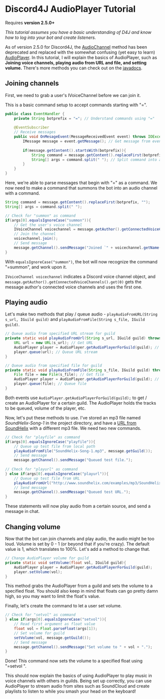 # Discord4J AudioPlayer Tutorial
Requires **version 2.5.0+**

_This tutorial assumes you have a basic understanding of D4J and know how to log into your bot and create listeners._

As of version 2.5.0 for Discord4J, the [AudioChannel](https://jitpack.io/com/github/austinv11/Discord4j/2.5.0/javadoc/sx/blah/discord/handle/AudioChannel.html) method has been deprecated and replaced with the somewhat confusing (yet easy to learn) [AudioPlayer](https://jitpack.io/com/github/austinv11/Discord4j/2.5.0/javadoc/sx/blah/discord/util/audio/AudioPlayer.html). In this tutorial, I will explain the basics of AudioPlayer, such as **Joining voice channels, playing audio from URL and file, and setting volume.** There's more methods you can check out on the [javadocs](https://jitpack.io/com/github/austinv11/Discord4j/2.5.0/javadoc/sx/blah/discord/util/audio/AudioPlayer.html).

## Joining channels

First, we need to grab a user's IVoiceChannel before we can join it.

This is a basic command setup to accept commands starting with "=".

```java
public class EventHandler {
	private String botprefix = "="; // Understand commands using "="
	
	@EventSubscriber
	// Receive messages
	public void OnMesageEvent(MessageReceivedEvent event) throws IOException, UnsupportedAudioFileException, RateLimitException, MissingPermissionsException, DiscordException {
		IMessage message = event.getMessage(); // Get message from event
		
		if(message.getContent().startsWith(botprefix)){
			String command = message.getContent().replaceFirst(botprefix, ""); // Remove prefix
			String[] args = command.split(" "); // Split command into arguments
		}
	}
}
```

Here, we're able to parse messages that begin with "=" as a command. We now need to make a command that summons the bot into an audio channel with a command.

```java
String command = message.getContent().replaceFirst(botprefix, "");
String[] args = command.split(" ");

// Check for "summon" as command
if(args[0].equalsIgnoreCase("summon")){
	// Get the user's voice channel
	IVoiceChannel voicechannel = message.getAuthor().getConnectedVoiceChannels().get(0);
	// Join the channel
	voicechannel.join();
	// Send message
	message.getChannel().sendMessage("Joined `" + voicechannel.getName() + "`.");
}
```

With `equalsIgnoreCase("summon")`, the bot will now recognize the command "=summon", and work upon it.

`IVoiceChannel voicechannel` indicates a Discord voice channel object, and `message.getAuthor().getConnectedVoiceChannels().get(0)` gets the message author's connected voice channels and uses the first one.

## Playing audio

Let's make two methods that play / queue audio - `playAudioFromURL(String s_url, IGuild guild)` and `playAudioFromFile(String s_file, IGuild guild)`.

```java
// Queue audio from specified URL stream for guild
private static void playAudioFromUrl(String s_url, IGuild guild) throws IOException, UnsupportedAudioFileException {
	URL url = new URL(s_url); // Get URL
	AudioPlayer player = AudioPlayer.getAudioPlayerForGuild(guild); // Get AudioPlayer for guild
	player.queue(url); // Queue URL stream
}

// Queue audio from specified file for guild
private static void playAudioFromFile(String s_file, IGuild guild) throws IOException, UnsupportedAudioFileException {
	File file = new File(s_file); // Get file
	AudioPlayer player = AudioPlayer.getAudioPlayerForGuild(guild); // Get AudioPlayer for guild
	player.queue(file); // Queue file
}
```

Both events use `AudioPlayer.getAudioPlayerForGuild(guild);` to get / create an AudioPlayer for a certain guild. The AudioPlayer holds the tracks to be queued, volume of the player, etc.

Now, let's put these methods to use. I've stored an mp3 file named _SoundHelix-Song-1_ in the project directory, and have a [URL from SoundHelix](http://www.soundhelix.com/examples/mp3/SoundHelix-Song-2.mp3) with a different mp3 file. We need two new commands.

```java
// Check for "playfile" as command
if(args[0].equalsIgnoreCase("playfile")){
	// Queue up test file from local path
	playAudioFromFile("SoundHelix-Song-1.mp3", message.getGuild());
	// Send message
	message.getChannel().sendMessage("Queued test file.");
	
// Check for "playurl" as command
} else if(args[0].equalsIgnoreCase("playurl")){
	// Queue up test file from URL
	playAudioFromUrl("http://www.soundhelix.com/examples/mp3/SoundHelix-Song-2.mp3", message.getGuild());
	// Send message
	message.getChannel().sendMessage("Queued test URL.");
}
```

These statements will now play audio from a certain source, and send a message in chat.

## Changing volume

Now that the bot can join channels and play audio, the audio might be too loud. Volume is set by 0 - 1 (or beyond that if you're crazy). The default value is 1, which translates to 100%. Let's add a method to change that.

```java
// Change AudioPlayer volume for guild
private static void setVolume(float vol, IGuild guild){
	AudioPlayer player = AudioPlayer.getAudioPlayerForGuild(guild);
	player.setVolume(vol);
}
```

This method grabs the AudioPlayer from a guild and sets the volume to a specified float. You should also keep in mind that floats can go pretty damn high, so you may want to limit the float's value.

Finally, let's create the command to let a user set volume.

```java
// Check for "setvol" as command
} else if(args[0].equalsIgnoreCase("setvol")){
	// Read first argument as float value
	float vol = Float.parseFloat(args[1]);
	// Set volume for guild
	setVolume(vol, message.getGuild());
	// Send message
	message.getChannel().sendMessage("Set volume to " + vol + ".");
}
```

Done! This command now sets the volume to a specified float using "=setvol <float>".

This should now explain the basics of using AudioPlayer to play music in voice channels with others in guilds. Being set up correctly, you can use AudioPlayer to stream audio from sites such as SoundCloud and create playlists to listen to while you smash your head on the keyboard!